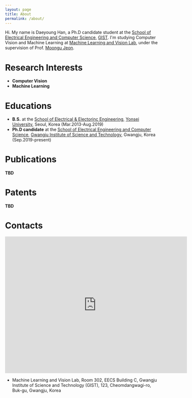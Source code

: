 ```yaml
---
layout: page
title: About
permalink: /about/
---
```


Hi. My name is Daeyoung Han, a Ph.D candidate student at the [School of Electrical Engineering and Computer Science](https://eecs.gist.ac.kr/eecs/), [GIST](https://www.gist.ac.kr/kr/main.html). I'm studying Computer Vision and Machine Learning at [Machine Learning and Vision Lab](https://sites.google.com/view/mlv/), under the supervision of Prof. [Moongu Jeon](https://sites.google.com/view/mlv/people/professor).

# Research Interests
- **Computer Vision**
- **Machine Learning**

# Educations
- **B.S.** at the [School of Electrical & Electorinc Engineering](http://ee.yonsei.ac.kr/ee_en/index.do), [Yonsei University](https://www.yonsei.ac.kr/en_sc/), Seoul, Korea (Mar.2013-Aug.2019)
- **Ph.D candidate** at the [School of Electrical Engineering and Computer Science](https://eecs.gist.ac.kr/eecs/), [Gwangju Institute of Science and Technology](https://www.gist.ac.kr/kr/main.html), Gwangju, Korea (Sep.2019-present)

# Publications
**TBD**

# Patents
**TBD**

# Contacts
<iframe src="https://www.google.com/maps/embed?pb=!1m18!1m12!1m3!1d475.2281806543489!2d126.84135291225219!3d35.229079355367695!2m3!1f0!2f0!3f0!3m2!1i1024!2i768!4f13.1!3m3!1m2!1s0x0%3A0x0!2zMzXCsDEzJzQ1LjAiTiAxMjbCsDUwJzI5LjkiRQ!5e0!3m2!1sko!2skr!4v1591707300295!5m2!1sko!2skr" width="600" height="450" frameborder="0" style="border:0;" allowfullscreen="" aria-hidden="false" tabindex="0"></iframe>  

- Machine Learning and Vision Lab, Room 302, EECS Building C, Gwangju Institute of Science and Technology (GIST), 123, Cheomdangwagi-ro, Buk-gu, Gwangju, Korea
